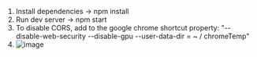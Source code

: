 1. Install dependencies -> npm install
2. Run dev server -> npm start
3. To disable CORS, add to the google chrome shortcut property: "--disable-web-security --disable-gpu --user-data-dir = ~ / chromeTemp"
4. ![image](https://user-images.githubusercontent.com/81422814/121205221-25c57a00-c880-11eb-9e4b-57786a17f4d4.png)

